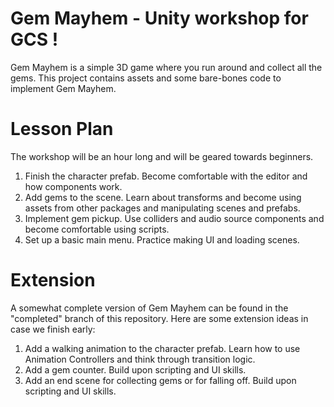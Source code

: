# Gem Mayhem - Unity workshop for GCS !

Gem Mayhem is a simple 3D game where you run around and collect all the gems. This project contains assets and some bare-bones code to implement Gem Mayhem.

# Lesson Plan

The workshop will be an hour long and will be geared towards beginners.
 
 1) Finish the character prefab. Become comfortable with the editor and how components work.
 2) Add gems to the scene. Learn about transforms and become using assets from other packages and manipulating scenes and prefabs.
 3) Implement gem pickup. Use colliders and audio source components and become comfortable using scripts.
 4) Set up a basic main menu. Practice making UI and loading scenes.
 
 # Extension 
 A somewhat complete version of Gem Mayhem can be found in the "completed" branch of this repository. Here are some extension ideas in case we finish early: 
 
 1) Add a walking animation to the character prefab. Learn how to use Animation Controllers and think through transition logic.
 2) Add a gem counter.  Build upon scripting and UI skills.
 3) Add an end scene for collecting gems or for falling off.  Build upon scripting and UI skills.
